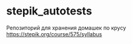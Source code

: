 # stepik_autotests

Репозиторий для хранения домашек по крусу https://stepik.org/course/575/syllabus
